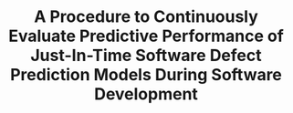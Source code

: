 ---
layout: publication
authors: 'L. Song and L. L. Minku'
title: 'A Procedure to Continuously Evaluate Predictive Performance of Just-In-Time Software Defect Prediction Models During Software Development'
year: '2022'
conference: 'IEEE Transactions on Software Engineering'
---